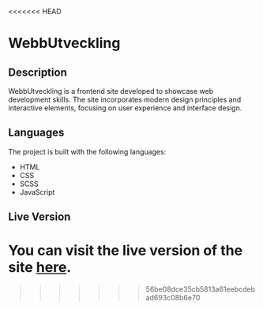<<<<<<< HEAD
# WebbUtveckling

## Description

WebbUtveckling is a frontend site developed to showcase web development skills. The site incorporates modern design principles and interactive elements, focusing on user experience and interface design.

## Languages

The project is built with the following languages:
- HTML
- CSS
- SCSS
- JavaScript

## Live Version

You can visit the live version of the site [here](https://siliconcrypto.azurewebsites.net/).
=======

>>>>>>> 56be08dce35cb5813a61eebcdebad693c08b6e70
